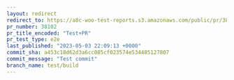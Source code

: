 ```yaml
---
layout: redirect
redirect_to: https://a8c-woo-test-reports.s3.amazonaws.com/public/pr/38102/e2e/index.html
pr_number: 38102
pr_title_encoded: "Test+PR"
pr_test_type: e2e
last_published: "2023-05-03 22:09:13 +0000"
commit_sha: a453c18d62d3a6cc085cf023574e534485127807
commit_message: "Test commit"
branch_name: test/build
---
```

